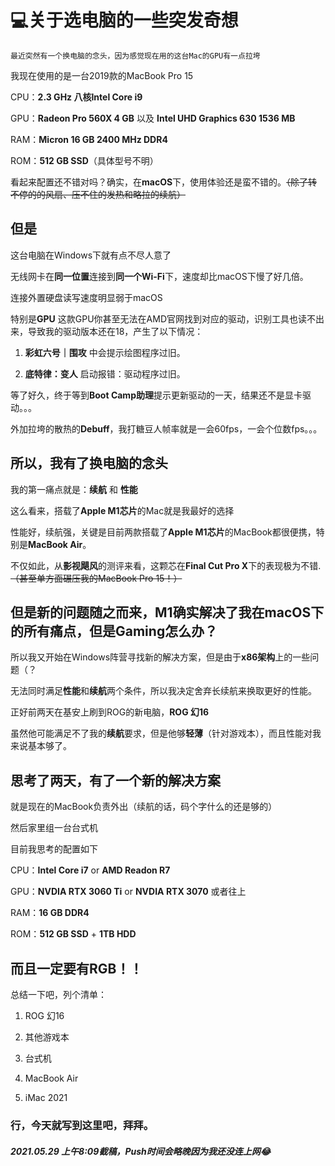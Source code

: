 # 💻关于选电脑的一些突发奇想

    最近突然有一个换电脑的念头，因为感觉现在用的这台Mac的GPU有一点拉垮
    
我现在使用的是一台2019款的MacBook Pro 15

CPU：**2.3 GHz 八核Intel Core i9**

GPU：**Radeon Pro 560X 4 GB** 以及 **Intel UHD Graphics 630 1536 MB**

RAM：**Micron 16 GB 2400 MHz DDR4**

ROM：**512 GB SSD**（具体型号不明）

看起来配置还不错对吗？确实，在**macOS**下，使用体验还是蛮不错的。~~（除了转不停的的风扇、压不住的发热和略拉的续航）~~

## 但是

这台电脑在Windows下就有点不尽人意了

无线网卡在**同一位置**连接到**同一个Wi-Fi**下，速度却比macOS下慢了好几倍。

连接外置硬盘读写速度明显弱于macOS

特别是**GPU** 这款GPU你甚至无法在AMD官网找到对应的驱动，识别工具也读不出来，导致我的驱动版本还在18，产生了以下情况：

1. **彩虹六号｜围攻** 中会提示绘图程序过旧。

2. **底特律：变人** 启动报错：驱动程序过旧。

等了好久，终于等到**Boot Camp助理**提示更新驱动的一天，结果还不是显卡驱动。。。

外加拉垮的散热的**Debuff**，我打糖豆人帧率就是一会60fps，一会个位数fps。。。

## 所以，我有了换电脑的念头

我的第一痛点就是：**续航** 和 **性能**

这么看来，搭载了**Apple M1芯片**的Mac就是我最好的选择

性能好，续航强，关键是目前两款搭载了**Apple M1芯片**的MacBook都很便携，特别是**MacBook Air**。

不仅如此，从**影视飓风**的测评来看，这颗芯在**Final Cut Pro X**下的表现极为不错.~~（甚至单方面碾压我的MacBook Pro 15！）~~

## 但是新的问题随之而来，**M1**确实解决了我在macOS下的所有痛点，但是**Gaming**怎么办？

所以我又开始在Windows阵营寻找新的解决方案，但是由于**x86架构**上的一些问题（？

无法同时满足**性能**和**续航**两个条件，所以我决定舍弃长续航来换取更好的性能。

正好前两天在基安上刷到ROG的新电脑，**ROG 幻16**

虽然他可能满足不了我的**续航**要求，但是他够**轻薄**（针对游戏本），而且性能对我来说基本够了。

## 思考了两天，有了一个新的解决方案

就是现在的MacBook负责外出（续航的话，码个字什么的还是够的）

然后家里组一台台式机

目前我思考的配置如下

CPU：**Intel Core i7** or **AMD Readon R7**

GPU：**NVDIA RTX 3060 Ti** or **NVDIA RTX 3070** 或者往上

RAM：**16 GB DDR4**

ROM：**512 GB SSD** + **1TB HDD**

## 而且一定要有**RGB**！！

总结一下吧，列个清单：

1. ROG 幻16

2. 其他游戏本

3. 台式机

4. MacBook Air

5. iMac 2021
### 行，今天就写到这里吧，拜拜。

##### 2021.05.29 上午8:09截稿，Push时间会略晚因为我还没连上网😂